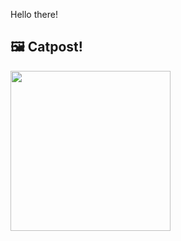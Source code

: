 Hello there!



## 🖼️ Catpost!

<sub>
    <img src="https://cdn2.thecatapi.com/images/edp.jpg" height="256">
</sub>

